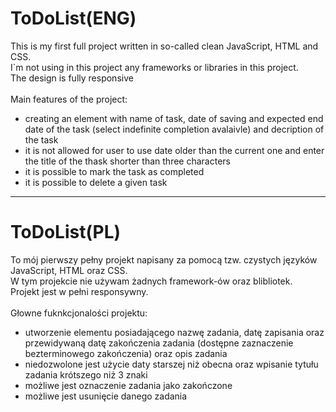 # ToDoList(ENG)
This is my first full project written in so-called clean JavaScript, HTML and CSS.\
I`m not using in this project any frameworks or libraries in this project.\
The design is fully responsive\
\
Main features of the project:
* creating an element with name of task, date of saving and expected end date of the task (select indefinite completion avalaivle) and decription of the task
* it is not allowed for user to use date older than the current one and enter the title of the thask shorter than three characters
* it is possible to mark the task as completed
* it is possible to delete a given task

***
# ToDoList(PL)
To mój pierwszy pełny projekt napisany za pomocą tzw. czystych języków JavaScript, HTML oraz CSS.\
W tym projekcie nie używam żadnych framework-ów oraz blibliotek.\
Projekt jest w pełni responsywny.\
\
Głowne fuknkcjonalości projektu:
* utworzenie elementu posiadającego nazwę zadania, datę zapisania oraz przewidywaną datę zakończenia zadania (dostępne zaznaczenie bezterminowego zakończenia) oraz opis zadania
* niedozwolone jest użycie daty starszej niż obecna oraz wpisanie tytułu zadania krótszego niż 3 znaki
* możliwe jest oznaczenie zadania jako zakończone
* możliwe jest usunięcie danego zadania
